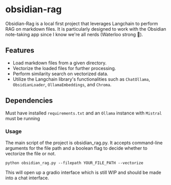 # obsidian-rag
Obsidian-Rag is a local first project that leverages Langchain to perform RAG on markdown files. It is particularly designed to work with the Obsidian note-taking app since I know we're all nerds (Waterloo strong 💪).

## Features
- Load markdown files from a given directory.
- Vectorize the loaded files for further processing.
- Perform similarity search on vectorized data.
- Utilize the Langchain library's functionalities such as `ChatOllama`, `ObsidianLoader`, `OllamaEmbeddings`, and `Chroma`.

## Dependencies
Must have installed `requirements.txt` and an `Ollama` instance with `Mistral` must be running

### Usage

The main script of the project is obsidian_rag.py. It accepts command-line arguments for the file path and a boolean flag to decide whether to vectorize the file or not.

`python obsidian_rag.py --filepath YOUR_FILE_PATH --vectorize`

This will open up a gradio interface which is still WIP and should be made into a chat interface.

